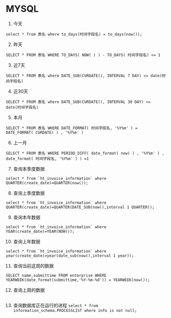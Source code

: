 # MYSQL

1. 今天
```
select * from 表名 where to_days(时间字段名) = to_days(now());
```
2. 昨天
```
SELECT * FROM 表名 WHERE TO_DAYS( NOW( ) ) - TO_DAYS( 时间字段名) <= 1
```
3. 近7天

```
SELECT * FROM 表名 where DATE_SUB(CURDATE(), INTERVAL 7 DAY) <= date(时间字段名)
```
4. 近30天
```
SELECT * FROM 表名 where DATE_SUB(CURDATE(), INTERVAL 30 DAY) <= date(时间字段名)
```
5. 本月
```
SELECT * FROM 表名 WHERE DATE_FORMAT( 时间字段名, '%Y%m' ) = DATE_FORMAT( CURDATE( ) , '%Y%m' )
```
6. 上一月
```
SELECT * FROM 表名 WHERE PERIOD_DIFF( date_format( now( ) , '%Y%m' ) , date_format( 时间字段名, '%Y%m' ) ) =1
```
7. 查询本季度数据
```
select * from `ht_invoice_information` where QUARTER(create_date)=QUARTER(now());
```
8. 查询上季度数据
```
select * from `ht_invoice_information` where QUARTER(create_date)=QUARTER(DATE_SUB(now(),interval 1 QUARTER));
```
9. 查询本年数据
```
select * from `ht_invoice_information` where YEAR(create_date)=YEAR(NOW());
```
10. 查询上年数据
```
select * from `ht_invoice_information` where year(create_date)=year(date_sub(now(),interval 1 year));
```
11. 查询当前这周的数据
```
SELECT name,submittime FROM enterprise WHERE YEARWEEK(date_format(submittime,'%Y-%m-%d')) = YEARWEEK(now());
```
12. 查询上周的数据
```SELECT name,submittime FROM enterprise WHERE YEARWEEK(date_format(submittime,'%Y-%m-%d')) = YEARWEEK(now())-1;
```
13. 查询数据库正在运行的进程
`select * from information_schema.PROCESSLIST where info is not null;`

